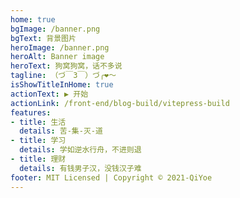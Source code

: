 ```yaml
---
home: true
bgImage: /banner.png
bgText: 背景图片
heroImage: /banner.png
heroAlt: Banner image
heroText: 狗窝狗窝，话不多说
tagline: （づ￣3￣）づ╭❤～
isShowTitleInHome: true
actionText: ▶ 开始
actionLink: /front-end/blog-build/vitepress-build
features:
- title: 生活
  details: 苦-集-灭-道
- title: 学习
  details: 学如逆水行舟，不进则退
- title: 理财
  details: 有钱男子汉，没钱汉子难
footer: MIT Licensed | Copyright © 2021-QiYoe
---
```

